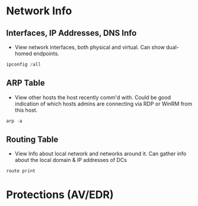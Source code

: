 
# Network Info
## Interfaces, IP Addresses, DNS Info
- View network interfaces, both physical and virtual. Can show dual-homed endpoints.
```powershell
ipconfig /all
```

## ARP Table
- View other hosts the host recently comm'd with.  Could be good indication of which hosts admins are connecting via RDP or WinRM from this host.
```powershell
arp -a
```

## Routing Table
- View Info about local network and networks around it. Can gather info about the local domain & IP addresses of DCs
```powershell
route print
```

# Protections (AV/EDR)
